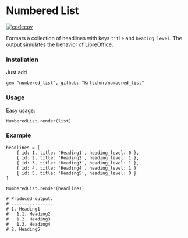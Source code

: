 # Numbered List

[![codecov](https://codecov.io/gh/krtschmr/numbered_list/branch/main/graph/badge.svg?token=DXMPVMXOAN)](https://codecov.io/gh/krtschmr/numbered_list)


Formats a collection of headlines with keys `title` and `heading_level`. The output simulates the behavior of LibreOffice.


### Installation

Just add

`gem "numbered_list", github: "krtschmr/numbered_list"`

### Usage

Easy usage: 

`NumberedList.render(list)`


### Example
	headlines = [
		{ id: 1, title: 'Heading1', heading_level: 0 },
		{ id: 2, title: 'Heading2', heading_level: 1 },
		{ id: 3, title: 'Heading3', heading_level: 1 },
		{ id: 4, title: 'Heading4', heading_level: 1 }
		{ id: 5, title: 'Heading5', heading_level: 0 }
	]

    NumberedList.render(headlines)
	
	# Produced output: 
    # ----------------
	# 1. Heading1
	#   1.1. Heading2
	#   1.2. Heading3
	#   1.3. Heading4
	# 2. Heading5


